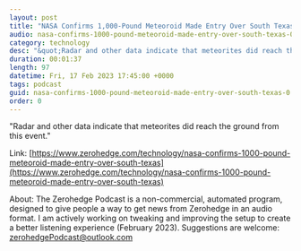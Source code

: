 ```yaml
---
layout: post
title: "NASA Confirms 1,000-Pound Meteoroid Made Entry Over South Texas"
audio: nasa-confirms-1000-pound-meteoroid-made-entry-over-south-texas-0
category: technology
desc: "&quot;Radar and other data indicate that meteorites did reach the ground from this event.&quot; "
duration: 00:01:37
length: 97
datetime: Fri, 17 Feb 2023 17:45:00 +0000
tags: podcast
guid: nasa-confirms-1000-pound-meteoroid-made-entry-over-south-texas-0
order: 0
---
```

&quot;Radar and other data indicate that meteorites did reach the ground from this event.&quot; 

Link: [https://www.zerohedge.com/technology/nasa-confirms-1000-pound-meteoroid-made-entry-over-south-texas](https://www.zerohedge.com/technology/nasa-confirms-1000-pound-meteoroid-made-entry-over-south-texas)

About: The Zerohedge Podcast is a non-commercial, automated program, designed to give people a way to get news from Zerohedge in an audio format.  I am actively working on tweaking and improving the setup to create a better listening experience (February 2023).  Suggestions are welcome: [zerohedgePodcast@outlook.com](mailto:zerohedgePodcast@outlook.com)